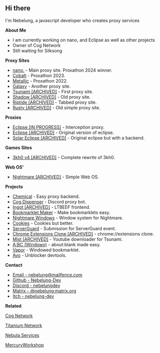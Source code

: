## Hi there
I'm Nebelung, a javascript developer who creates proxy services

**About Me**

- I am currently working on nano, and Eclipse as well as other projects
- Owner of Cog Network
- Still waiting for Silksong

**Proxy Sites**

- [nano.](https://github.com/titaniumnetwork-dev/nano) - Main proxy site. Proxathon 2024 winner.
- [Cobalt](https://github.com/cognetwork-dev/Cobalt) - Proxathon 2023.
- [Metallic](https://github.com/cognetwork-dev/Metallic) - Proxathon 2022.
- [Galaxy](https://github.com/cognetwork-dev/Galaxy) - Another proxy site.
- [Tsunami [ARCHIVED]](https://github.com/FogNetwork/Tsunami) - First proxy site.
- [Shadow [ARCHIVED]](https://github.com/FogNetwork/Shadow) - Old proxy site.
- [Riptide [ARCHIVED]](https://github.com/FogNetwork/Riptide) - Tabbed proxy site.
- [Rusty [ARCHIVED]](https://github.com/FogNetwork/Rusty) - Old simple proxy site.

**Proxies**

- [Eclipse [IN PROGRESS]](https://github.com/Eclipse-Proxy/Eclipse) - Interception proxy.
- [Eclipse [ARCHIVED]](https://github.com/cognetwork-dev/Eclipse) - Original version of eclipse.
- [Solar Eclipse [ARCHIVED]](https://github.com/FogNetwork/Solar-Eclipse) - Original eclipse but with a backend.

**Games Sites**

- [3kh0 v4 [ARCHIVED]](https://gitlab.com/3kh0/website-v4) - Complete rewrite of 3kh0.

**Web OS'**

- [Nightmare [ARCHIVED]](https://github.com/FogNetwork/Nightmare) - Simple Web OS.

**Projects**

- [Chemical](https://github.com/chemicaljs/chemical) - Easy proxy backend.
- [Cog Dispenser](https://github.com/cognetwork-dev/Cog-Dispenser) - Discord proxy bot.
- [Ingot [ARCHIVED]](https://github.com/FogNetwork/Ingot) - LTBEEF frontend.
- [Bookmarklet Maker](https://github.com/Nebelung-Dev/Bookmarklet-Maker) - Make bookmarklets easy.
- [Nightmare Windows](https://github.com/FogNetwork/Nightmare-Windows) - Window system for Nightmare.
- [Cookies](https://github.com/Nebelung-Dev/Cookies) - Cookies but better.
- [ServerGuard](https://github.com/Nebelung-Dev/ServerGuard) - Submission for ServerGuard event.
- [Chrome Extensions Clone [ARCHIVED]](https://github.com/Nebelung-Dev/Chrome-Extensions-Clone) - chrome://extensions clone.
- [Mist [ARCHIVED]](https://github.com/FogNetwork/Mist) - Youtube downloader for Tsunami.
- [A:BC (Windowo)](https://github.com/FogNetwork/ABC) - about:blank made easy.
- [Vapor](https://github.com/FogNetwork/Vapor) - Windowed bookmarklet.
- [Avo](https://github.com/FogNetwork/Avo) - Unblocker devtools.

**Contact**

- [Email - nebelung@mailfence.com](mailto:nebelung@mailfence.com)
- [Github - Nebelung-Dev](https://github.com/Nebelung-Dev)
- [Discord - nebelungdev](https://discordapp.com/users/887118260963782686)
- [Matrix - @nebelung:matrix.org](https://matrix.to/#/@nebelung:matrix.org)
- [Itch - nebelung-dev](https://nebelung-dev.itch.io)

**Related**

[Cog Network](https://github.com/cognetwork-dev)

[Titanium Network](https://github.com/titaniumnetwork-dev)

[Nebula Services](https://github.com/NebulaServices)

[MercuryWorkshop](https://github.com/MercuryWorkshop)

